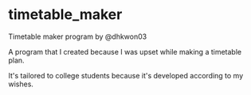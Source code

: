 # timetable_maker
Timetable maker program by @dhkwon03

A program that I created because I was upset while making a timetable plan.

It's tailored to college students because it's developed according to my wishes.
